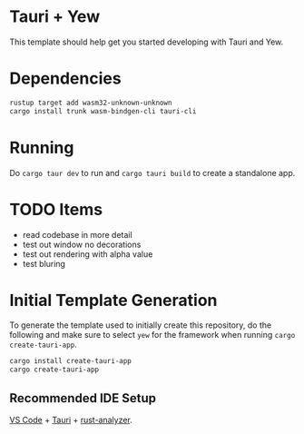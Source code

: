# Tauri + Yew

This template should help get you started developing with Tauri and Yew.

# Dependencies

```bash
rustup target add wasm32-unknown-unknown
cargo install trunk wasm-bindgen-cli tauri-cli
```

# Running
Do ``cargo taur dev`` to run and ``cargo tauri build`` to create a
standalone app.

# TODO Items
 - read codebase in more detail
 - test out window no decorations
 - test out rendering with alpha value
 - test bluring

# Initial Template Generation
To generate the template used to initially create this repository, do the
following and make sure to select ``yew`` for the framework when running 
``cargo create-tauri-app``.

```bash
cargo install create-tauri-app
cargo create-tauri-app
```

## Recommended IDE Setup

[VS Code](https://code.visualstudio.com/) + [Tauri](https://marketplace.visualstudio.com/items?itemName=tauri-apps.tauri-vscode) + [rust-analyzer](https://marketplace.visualstudio.com/items?itemName=rust-lang.rust-analyzer).
